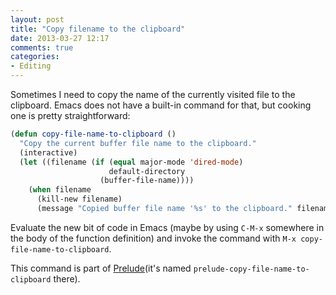 ```yaml
---
layout: post
title: "Copy filename to the clipboard"
date: 2013-03-27 12:17
comments: true
categories:
- Editing
---
```


Sometimes I need to copy the name of the currently visited file to the
clipboard.  Emacs does not have a built-in command for that, but
cooking one is pretty straightforward:

``` cl
(defun copy-file-name-to-clipboard ()
  "Copy the current buffer file name to the clipboard."
  (interactive)
  (let ((filename (if (equal major-mode 'dired-mode)
                      default-directory
                    (buffer-file-name))))
    (when filename
      (kill-new filename)
      (message "Copied buffer file name '%s' to the clipboard." filename))))
```

Evaluate the new bit of code in Emacs (maybe by using `C-M-x`
somewhere in the body of the function definition) and invoke the
command with `M-x copy-file-name-to-clipboard`.

This command is part of
[Prelude](https://github.com/bbatsov/prelude)(it's named
`prelude-copy-file-name-to-clipboard` there).
